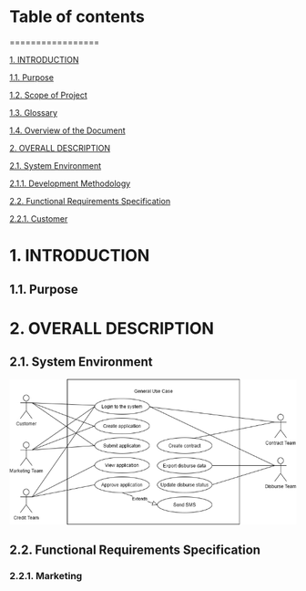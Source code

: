 # Table of contents
=================

<!--ts-->
   [1. INTRODUCTION](#1-INTRODUCTION)
   
   [1.1. Purpose](#11-Purpose)
   
   [1.2. Scope of Project](#ScopeofProject)
   
   [1.3. Glossary](#)

   [1.4. Overview of the Document](#)

   [2. OVERALL DESCRIPTION](#)

   [2.1. System Environment](#)

   [2.1.1. Development Methodology](#)

   [2.2. Functional Requirements Specification](#)

   [2.2.1. Customer](#)
   
<!--te-->

# 1. INTRODUCTION
## 1.1. Purpose
# 2. OVERALL DESCRIPTION
## 2.1. System Environment
![GitHub Logo](/images/system-usecase.png)


## 2.2. Functional Requirements Specification
### 2.2.1. Marketing
